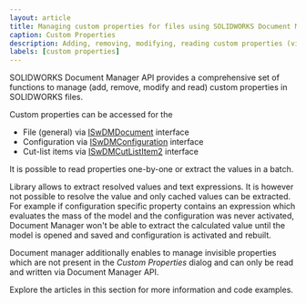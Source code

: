 ```yaml
---
layout: article
title: Managing custom properties for files using SOLIDWORKS Document Manager API
caption: Custom Properties
description: Adding, removing, modifying, reading custom properties (visible and invisible) for files using SOLIDWORKS Document Manager API
labels: [custom properties]
---
```

SOLIDWORKS Document Manager API provides a comprehensive set of functions to manage (add, remove, modify and read) custom properties in SOLIDWORKS files.

Custom properties can be accessed for the

* File (general) via [ISwDMDocument](http://help.solidworks.com/2018/english/api/swdocmgrapi/SolidWorks.Interop.swdocumentmgr~SolidWorks.Interop.swdocumentmgr.ISwDMDocument.html) interface
* Configuration via [ISwDMConfiguration](http://help.solidworks.com/2018/english/api/swdocmgrapi/SolidWorks.Interop.swdocumentmgr~SolidWorks.Interop.swdocumentmgr.ISwDMConfiguration.html) interface
* Cut-list items via [ISwDMCutListItem2](http://help.solidworks.com/2018/english/api/swdocmgrapi/SolidWorks.Interop.swdocumentmgr~SolidWorks.Interop.swdocumentmgr.ISwDMCutListItem2.html) interface

It is possible to read properties one-by-one or extract the values in a batch.

Library allows to extract resolved values and text expressions. It is however not possible to resolve the value and only cached values can be extracted. For example if configuration specific property contains an expression which evaluates the mass of the model and the configuration was never activated, Document Manager won't be able to extract the calculated value until the model is opened and saved and configuration is activated and rebuilt.

Document manager additionally enables to manage invisible properties which are not present in the *Custom Properties* dialog and can only be read and written via Document Manager API.

Explore the articles in this section for more information and code examples.